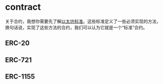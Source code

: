# contract

关于合约，我想你需要先了解[以太坊标准](https://ethereum.org/zh/developers/docs/standards/)。这些标准定义了一些必须实现的方法，换句话说，实现了这些方法的合约，我们可以认为它就是一个“标准”合约。

## ERC-20

## ERC-721

## ERC-1155
